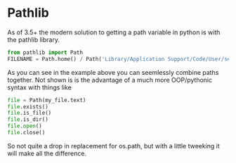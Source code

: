 # Pathlib

As of 3.5+ the modern solution to getting a path variable in python is with the pathlib library. 

```python
from pathlib import Path
FILENAME = Path.home() / Path('Library/Application Support/Code/User/setting.json')
```

As you can see in the example above you can seemlessly combine paths together.
Not shown is is the advantage of a much more OOP/pythonic syntax with things like

```python
file = Path(my_file.text)
file.exists()
file.is_file()
file.is_dir()
file.open()
file.close()
```
So not quite a drop in replacement for os.path, but with a little tweeking it will make all the difference.
